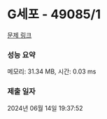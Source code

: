 # G세포 - 49085/1 

[문제 링크](https://level.goorm.io/exam/49085/t%EC%84%B8%ED%8F%AC/quiz/1) 

### 성능 요약

메모리: 31.34 MB, 시간: 0.03 ms

### 제출 일자

2024년 06월 14일 19:37:52

